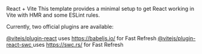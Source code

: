 React + Vite
This template provides a minimal setup to get React working in Vite with HMR and some ESLint rules.

Currently, two official plugins are available:

[@vitejs/plugin-react](https://github.com/vitejs/vite-plugin-react/blob/main/packages/plugin-react/README.md) uses  https://babeljs.io/  for Fast Refresh 
[@vitejs/plugin-react-swc ](https://github.com/vitejs/vite-plugin-react-swc
)uses https://swc.rs/ for Fast Refresh

